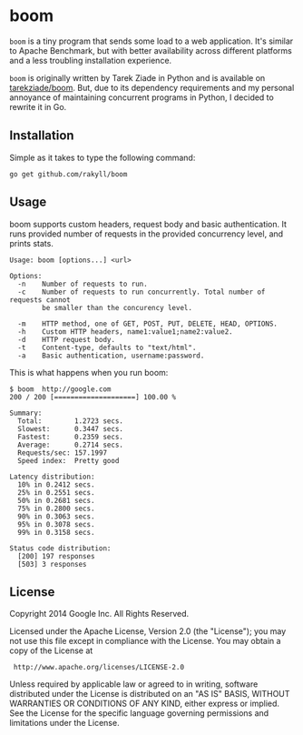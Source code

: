 # boom

`boom` is a tiny program that sends some load to a web application. It's similar to Apache Benchmark, but with better availability across different platforms and a less troubling installation experience.

`boom` is originally written by Tarek Ziade in Python and is available on [tarekziade/boom](https://github.com/tarekziade/boom). But, due to its dependency requirements and my personal annoyance of maintaining concurrent programs in Python, I decided to rewrite it in Go.

## Installation

Simple as it takes to type the following command:

    go get github.com/rakyll/boom

## Usage

boom supports custom headers, request body and basic authentication. It runs provided number of requests in the provided concurrency level, and prints stats.
    
    Usage: boom [options...] <url>
	
	Options:
	  -n	Number of requests to run.
	  -c	Number of requests to run concurrently. Total number of requests cannot
	  		be smaller than the concurency level.
	
	  -m	HTTP method, one of GET, POST, PUT, DELETE, HEAD, OPTIONS.
	  -h	Custom HTTP headers, name1:value1;name2:value2.
	  -d	HTTP request body.
	  -t	Content-type, defaults to "text/html".
	  -a	Basic authentication, username:password.
	  

This is what happens when you run boom:
  
	$ boom  http://google.com
	200 / 200 [====================] 100.00 %

	Summary:
	  Total:        1.2723 secs.
	  Slowest:      0.3447 secs.
	  Fastest:      0.2359 secs.
	  Average:      0.2714 secs.
	  Requests/sec: 157.1997
	  Speed index:  Pretty good

	Latency distribution:
	  10% in 0.2412 secs.
	  25% in 0.2551 secs.
	  50% in 0.2681 secs.
	  75% in 0.2800 secs.
	  90% in 0.3063 secs.
	  95% in 0.3078 secs.
	  99% in 0.3158 secs.

	Status code distribution:
	  [200]	197 responses
	  [503]	3 responses

## License

Copyright 2014 Google Inc. All Rights Reserved.

Licensed under the Apache License, Version 2.0 (the "License");
you may not use this file except in compliance with the License.
You may obtain a copy of the License at

     http://www.apache.org/licenses/LICENSE-2.0

Unless required by applicable law or agreed to in writing, software
distributed under the License is distributed on an "AS IS" BASIS,
WITHOUT WARRANTIES OR CONDITIONS OF ANY KIND, either express or implied.
See the License for the specific language governing permissions and
limitations under the License.
